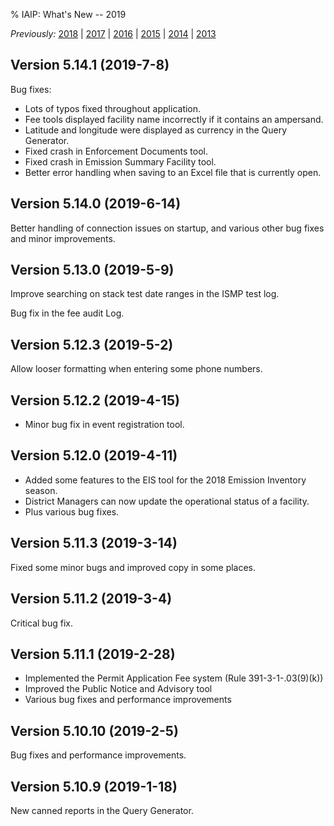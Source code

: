 % IAIP: What's New -- 2019

*Previously:* [2018](changelog-2018.html) | [2017](changelog-2017.html) | [2016](changelog-2016.html) | [2015](changelog-2015.html) | [2014](changelog-2014.html) | [2013](changelog-2013.html)

## Version 5.14.1 <span>(2019-7-8)</span>

Bug fixes:

* Lots of typos fixed throughout application.
* Fee tools displayed facility name incorrectly if it contains an ampersand.
* Latitude and longitude were displayed as currency in the Query Generator.
* Fixed crash in Enforcement Documents tool.
* Fixed crash in Emission Summary Facility tool.
* Better error handling when saving to an Excel file that is currently open.

## Version 5.14.0 <span>(2019-6-14)</span>

Better handling of connection issues on startup, and various other bug fixes and minor improvements.

## Version 5.13.0 <span>(2019-5-9)</span>

Improve searching on stack test date ranges in the ISMP test log.

Bug fix in the fee audit Log.

## Version 5.12.3 <span>(2019-5-2)</span>

Allow looser formatting when entering some phone numbers.

## Version 5.12.2 <span>(2019-4-15)</span>

* Minor bug fix in event registration tool.

## Version 5.12.0 <span>(2019-4-11)</span>

* Added some features to the EIS tool for the 2018 Emission Inventory season.
* District Managers can now update the operational status of a facility.
* Plus various bug fixes.

## Version 5.11.3 <span>(2019-3-14)</span>

Fixed some minor bugs and improved copy in some places.

## Version 5.11.2 <span>(2019-3-4)</span>

Critical bug fix.

## Version 5.11.1 <span>(2019-2-28)</span>

* Implemented the Permit Application Fee system (Rule 391-3-1-.03(9)(k))
* Improved the Public Notice and Advisory tool
* Various bug fixes and performance improvements

## Version 5.10.10 <span>(2019-2-5)</span>

Bug fixes and performance improvements.

## Version 5.10.9 <span>(2019-1-18)</span>

New canned reports in the Query Generator.
